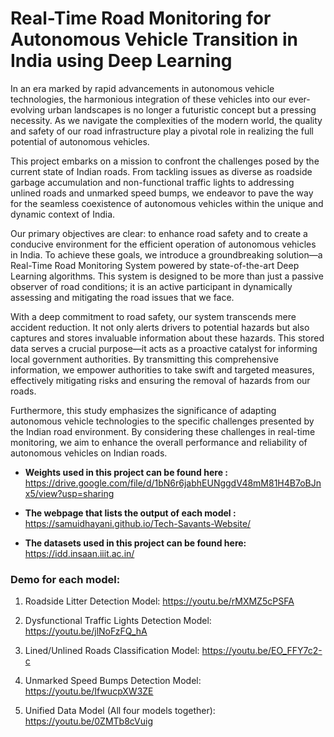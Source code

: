 # Real-Time Road Monitoring for Autonomous Vehicle Transition in India using Deep Learning

In an era marked by rapid advancements in autonomous vehicle technologies, the harmonious integration of these vehicles into our ever-evolving urban landscapes is no longer a futuristic concept but a pressing necessity. As we navigate the complexities of the modern world, the quality and safety of our road infrastructure play a pivotal role in realizing the full potential of autonomous vehicles.

This project embarks on a mission to confront the challenges posed by the current state of Indian roads. From tackling issues as diverse as roadside garbage accumulation and non-functional traffic lights to addressing unlined roads and unmarked speed bumps, we endeavor to pave the way for the seamless coexistence of autonomous vehicles within the unique and dynamic context of India.


Our primary objectives are clear: to enhance road safety and to create a conducive environment for the efficient operation of autonomous vehicles in India. To achieve these goals, we introduce a groundbreaking solution—a Real-Time Road Monitoring System powered by state-of-the-art Deep Learning algorithms. This system is designed to be more than just a passive observer of road conditions; it is an active participant in dynamically assessing and mitigating the road issues that we face.

With a deep commitment to road safety, our system transcends mere accident reduction. It not only alerts drivers to potential hazards but also captures and stores invaluable information about these hazards. This stored data serves a crucial purpose—it acts as a proactive catalyst for informing local government authorities. By transmitting this comprehensive information, we empower authorities to take swift and targeted measures, effectively mitigating risks and ensuring the removal of hazards from our roads.

Furthermore, this study emphasizes the significance of adapting autonomous vehicle technologies to the specific challenges presented by the Indian road environment. By considering these challenges in real-time monitoring, we aim to enhance the overall performance and reliability of autonomous vehicles on Indian roads.



* **Weights used in this project can be found here :** https://drive.google.com/file/d/1bN6r6jabhEUNggdV48mM81H4B7oBJnx5/view?usp=sharing

* **The webpage that lists the output of each model :** https://samuidhayani.github.io/Tech-Savants-Website/

* **The datasets used in this project can be found here:** https://idd.insaan.iiit.ac.in/



### Demo for each model:

1. Roadside Litter Detection Model: https://youtu.be/rMXMZ5cPSFA

2. Dysfunctional Traffic Lights Detection Model: https://youtu.be/jlNoFzFQ_hA

3. Lined/Unlined Roads Classification Model: https://youtu.be/EO_FFY7c2-c

4. Unmarked Speed Bumps Detection Model: https://youtu.be/IfwucpXW3ZE

5. Unified Data Model (All four models together): https://youtu.be/0ZMTb8cVuig


